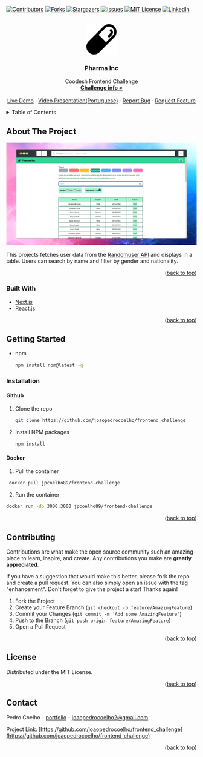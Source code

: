<div id="top"></div>




<!-- PROJECT SHIELDS -->
<!--
*** I'm using markdown "reference style" links for readability.
*** Reference links are enclosed in brackets [ ] instead of parentheses ( ).
*** See the bottom of this document for the declaration of the reference variables
*** for contributors-url, forks-url, etc. This is an optional, concise syntax you may use.
*** https://www.markdownguide.org/basic-syntax/#reference-style-links
-->
[![Contributors][contributors-shield]][contributors-url]
[![Forks][forks-shield]][forks-url]
[![Stargazers][stars-shield]][stars-url]
[![Issues][issues-shield]][issues-url]
[![MIT License][license-shield]][license-url]
[![LinkedIn][linkedin-shield]][linkedin-url]



<!-- PROJECT LOGO -->
<br />
<div align="center">
  <a href="https://github.com/joaopedrocoelho/frontend_challenge">
    <img src="public/pill.svg" alt="Logo" width="80" height="80">
  </a>

<h3 align="center">Pharma Inc</h3>

  <p align="center">
    Coodesh Frontend Challenge
    <br />
    <a href="https://lab.coodesh.com/public-challenges/front-end-challenge-2021"><strong>Challenge info »</strong></a>
    <br />
    <br />
    <a href="https://frontend-challenge-joaopedrocoelho.vercel.app/">Live Demo</a>
    ·
     <a href="https://www.loom.com/share/00feb4037fa043f6a96ce70baa186921/">Video Presentation(Portuguese)</a>
    ·
    <a href="https://github.com/joaopedrocoelho/frontend_challenge/issues">Report Bug</a>
    ·
    <a href="https://github.com/joaopedrocoelho/frontend_challenge/issues">Request Feature</a>
  </p>
</div>



<!-- TABLE OF CONTENTS -->
<details>
  <summary>Table of Contents</summary>
  <ol>
    <li>
      <a href="#about-the-project">About The Project</a>
      <ul>
        <li><a href="#built-with">Built With</a></li>
      </ul>
    </li>
    <li>
      <a href="#getting-started">Getting Started</a>
      <ul>
         <li><a href="#installation">Installation</a></li>
      </ul>
    </li>
     <li><a href="#license">License</a></li>
    <li><a href="#contact">Contact</a></li>
    
  </ol>
</details>



<!-- ABOUT THE PROJECT -->
## About The Project

[![Coodesh Frontend Challenge][product-screenshot]](https://frontend-challenge-joaopedrocoelho.vercel.app/screenshot.png)

This projects fetches user data from the [Randomuser API](https://randomuser.me/) and displays in a table. Users can search by name and filter by gender and nationality.

<p align="right">(<a href="#top">back to top</a>)</p>



### Built With

* [Next.js](https://nextjs.org/)
* [React.js](https://reactjs.org/)

<p align="right">(<a href="#top">back to top</a>)</p>



<!-- GETTING STARTED -->
## Getting Started

* npm
  ```sh
  npm install npm@latest -g
  ```

### Installation

#### Github
   
1. Clone the repo
   ```sh
   git clone https://github.com/joaopedrocoelho/frontend_challenge
   ```
2. Install NPM packages
   ```sh
   npm install
   ```
#### Docker

1. Pull the container
  ```sh
   docker pull jpcoelho89/frontend-challenge
   ```
2. Run the container
  ```sh
  docker run -dp 3000:3000 jpcoelho89/frontend-challenge
  ```


  <p align="right">(<a href="#top">back to top</a>)</p>


<!-- CONTRIBUTING -->
## Contributing

Contributions are what make the open source community such an amazing place to learn, inspire, and create. Any contributions you make are **greatly appreciated**.

If you have a suggestion that would make this better, please fork the repo and create a pull request. You can also simply open an issue with the tag "enhancement".
Don't forget to give the project a star! Thanks again!

1. Fork the Project
2. Create your Feature Branch (`git checkout -b feature/AmazingFeature`)
3. Commit your Changes (`git commit -m 'Add some AmazingFeature'`)
4. Push to the Branch (`git push origin feature/AmazingFeature`)
5. Open a Pull Request

<p align="right">(<a href="#top">back to top</a>)</p>



<!-- LICENSE -->
## License

Distributed under the MIT License.

<p align="right">(<a href="#top">back to top</a>)</p>



<!-- CONTACT -->
## Contact

Pedro Coelho - [portfolio](https://www.pedrocoelhodev.com) - joaopedrocoelho2@gmail.com

Project Link: [https://github.com/joaopedrocoelho/frontend_challenge](https://github.com/joaopedrocoelho/frontend_challenge)

<p align="right">(<a href="#top">back to top</a>)</p>

<!-- MARKDOWN LINKS & IMAGES -->
<!-- https://www.markdownguide.org/basic-syntax/#reference-style-links -->
[contributors-shield]: https://img.shields.io/github/contributors/joaopedrocoelho/frontend_challenge.svg?style=for-the-badge
[contributors-url]: https://github.com/joaopedrocoelho/frontend_challenge/graphs/contributors
[forks-shield]: https://img.shields.io/github/forks/joaopedrocoelho/frontend_challenge.svg?style=for-the-badge
[forks-url]: https://github.com/joaopedrocoelho/frontend_challenge/network/members
[stars-shield]: https://img.shields.io/github/stars/joaopedrocoelho/frontend_challenge.svg?style=for-the-badge
[stars-url]: https://github.com/joaopedrocoelho/frontend_challenge/stargazers
[issues-shield]: https://img.shields.io/github/issues/joaopedrocoelho/frontend_challenge.svg?style=for-the-badge
[issues-url]: https://github.com/joaopedrocoelho/frontend_challenge/issues
[license-shield]: https://img.shields.io/github/license/joaopedrocoelho/frontend_challenge.svg?style=for-the-badge
[license-url]: https://github.com/joaopedrocoelho/frontend_challenge/blob/master/LICENSE.txt
[linkedin-shield]: https://img.shields.io/badge/-LinkedIn-black.svg?style=for-the-badge&logo=linkedin&colorB=555
[linkedin-url]: https://linkedin.com/in/pedro-coelho-dev/
[product-screenshot]: public/screenshot.png
